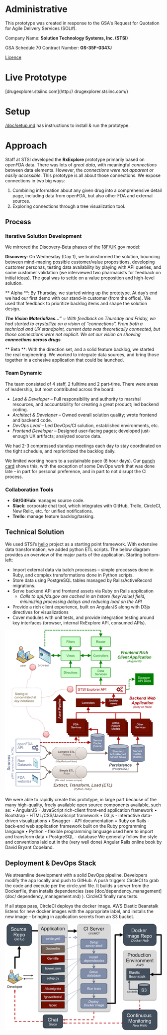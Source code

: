 
# Administrative 
This prototype was created in response to the GSA's Request for Quotation for Agile Delivery Services (SOL#).

Company Name: **Solution Technology Systems, Inc. (STSI)**

GSA Schedule 70 Contract Number: **GS-35F-0347J** 

[Licence](LICENSE.md)
# Live Prototype
[drugexplorer.stsiinc.com](http:// drugexplorer.stsiinc.com/)
# Setup
[/doc/setup.md]( /docs/setup.md) has instructions to install & run the prototype.
# Approach

Staff at STSI developed the **RxExplore** prototype primarily based on openFDA data. There was lots of *great data*, with meaningful *connections* between data elements. However, the *connections were not apparent or easily accessible*.
This prototype is all about those connections. We expose connections in two big ways:
1.	Combining information about any given drug into a comprehensive detail page, including data from openFDA, but also other FDA and external sources.
2.	Exploring connections through a tree visualization tool.
## Process
### Iterative Solution Development
We mirrored the Discovery-Beta phases of the [18F/UK.gov]( https://18f.gsa.gov/dashboard/stages/) model:

**Discovery**: 
On Wednesday (Day 1), we brainstormed the solution, bouncing between mind-maping possible customer/value propositions, developing customer personas, testing data availability by playing with API queries, and some customer validation (we interviewed two pharmacists for feedback on initial ideas). The goal was to settle on a value proposition and high-level solution.

 

** Alpha **: 
By Thursday, we started wiring up the prototype. At day’s end we had our first demo with our stand-in customer (from the office). We used that feedback to prioritize backlog items and shape the solution design. 

_**The Vision Materializes…”** ~ With feedback on Thursday and Friday, we had started to crystallize on a vision of “connections”. From both a technical and UX standpoint, current data was theoretically connected, but those connections were not explicit. We set our vision on showing **connections across drugs**_

** Beta **: 
With the direction set, and a solid feature backlog, we started the real engineering. We worked to integrate data sources, and bring those together in a cohesive application that could be launched.

### Team Dynamic
The team consisted of 4 staff, 2 fulltime and 2 part-time. There were areas of leadership, but most contributed across the board:
* _Lead & Developer_ – Full responsibility and authority to marshal resources, and accountability for creating a great product; led backend coding.
* _Architect & Developer_ – Owned overall solution quality; wrote frontend and backend code.
* _DevOps Lead_ – Led DevOps/CI solution, established environments, etc.
* _Frontend Developer_ – Designed user-facing pages; developed just-enough UX artifacts; analyzed source data.

We had 2-3 compressed standup meetings each day to stay coordinated on the tight schedule, and reprioritized the backlog daily. 

We limited working hours to a sustainable pace (8 hour days). Our [punch card]( /graphs/punch-card) shows this, with the exception of some DevOps work that was done late – in part for personal preference, and in part to not disrupt the CI process.
### Collaboration Tools
* **Git/GitHub**: manages source code. 
* **Slack**: corporate chat tool, which integrates with GitHub, Trello, CircleCI, New Relic, etc. for unified notifications. 
* **Trello**: manage feature backlog/tasking. 

## Technical Solution
We used STSI’s [hello]( https://github.com/STSILABS/hello) project as a starting point framework. With extensive data transformation, we added python ETL scripts.
The below diagram provides an overview of the major parts of the application. Starting bottom-left:
* Import external data via batch processes – simple processes done in Ruby, and complex transformations done in Python scripts.
* Store data using PostgreSQL tables managed by Rails/ActiveRecord migrations.
* Serve backend API and frontend assets via Ruby on Rails application
    * _Calls to api.fda.gov are cached in an hstore (key/value) field, minimizing processing delays and reducing load on the API_
* Provide a rich client experience, built on AngularJS along with D3js directives for visualizations
* Cover modules with unit tests, and provide integration testing around key interfaces (browser, internal RxExplore API, consumed APIs).

![Solution Overview](/doc/solution/application_overview.png?raw=true)

We were able to rapidly create this prototype, in large part because of the many high-quality, freely available open source components available, such as:
•	AngularJS - JavaScript rich-client front-end application framework
•	Bootstrap - HTML/CSS/JavaScript framework
•	D3.js - interactive data-driven visualizations
•	Swagger - API documentation
•	Ruby on Rails - back-end web application framework built on the Ruby programming language
•	Python - flexible programming language used here to import and transform data
•	PostgreSQL - database
We generally follow the style and conventions laid out in the (very well done) Angular Rails online book by David Bryant Copeland.

## Deployment & DevOps Stack
 
We streamline development with a solid DevOps pipeline.  Developers modify the app locally and push to GitHub. A push triggers CircleCI to grab the code and execute per the circle.yml file. It builds a server from the Dockerfile, then installs dependencies (see [doc/dependency_management](doc/ dependency_management.md) ). CircleCI finally runs tests. 

If all steps pass, CircleCI deploys the docker image. AWS Elastic Beanstalk listens for new docker images with the appropriate label, and installs the new image – bringing in application secrets from an S3 bucket.

![Solution Overview](/doc/solution/devops.png?raw=true)








